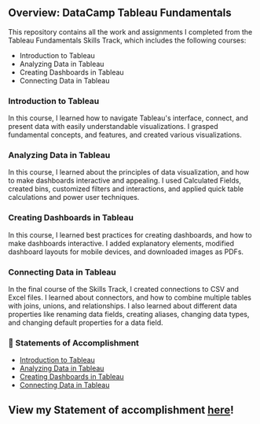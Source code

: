 ## Overview: DataCamp Tableau Fundamentals
This repository contains all the work and assignments I completed from the Tableau Fundamentals Skills Track, which includes the following courses:

- Introduction to Tableau
- Analyzing Data in Tableau
- Creating Dashboards in Tableau
- Connecting Data in Tableau

### Introduction to Tableau
In this course, I learned how to navigate Tableau's interface, connect, and present data with easily understandable visualizations. I grasped fundamental concepts, and features, and created various visualizations.

### Analyzing Data in Tableau
In this course, I learned about the principles of data visualization, and how to make dashboards interactive and appealing. I used Calculated Fields, created bins, customized filters and interactions, and applied quick table calculations and power user techniques.    

### Creating Dashboards in Tableau
In this course, I learned best practices for creating dashboards, and how to make dashboards interactive. I added explanatory elements, modified dashboard layouts for mobile devices, and downloaded images as PDFs.

### Connecting Data in Tableau
In the final course of the Skills Track, I created connections to CSV and Excel files. I learned about connectors, and how to combine multiple tables with joins, unions, and relationships. I also learned about different data properties like renaming data fields, creating aliases, changing data types, and changing default properties for a data field.
  
### 📃 Statements of Accomplishment
- [Introduction to Tableau](https://github.com/englands/Tableau/blob/main/DataCamp/Tableau%20Fundamentals/Statements%20of%20Accomplishment/1.%20Introduction%20to%20Tableau%20Statement%20of%20Accomplishment.pdf)
- [Analyzing Data in Tableau](https://github.com/englands/Tableau/blob/main/DataCamp/Tableau%20Fundamentals/Statements%20of%20Accomplishment/2.%20Analyzing%20Data%20in%20Tableau%20Statement%20of%20Accomplishment.pdf)
- [Creating Dashboards in Tableau](https://github.com/englands/Tableau/blob/main/DataCamp/Tableau%20Fundamentals/Statements%20of%20Accomplishment/3.%20Creating%20Dashboards%20in%20Tableau%20Statement%20of%20Accomplishment.pdf)
- [Connecting Data in Tableau]()

## View my Statement of accomplishment [here](https://github.com/englands/Tableau/blob/main/DataCamp/Tableau%20Fundamentals/Statements%20of%20Accomplishment/Tableau%20Fundamentals%20Statement%20of%20Accomplishment.pdf)!
